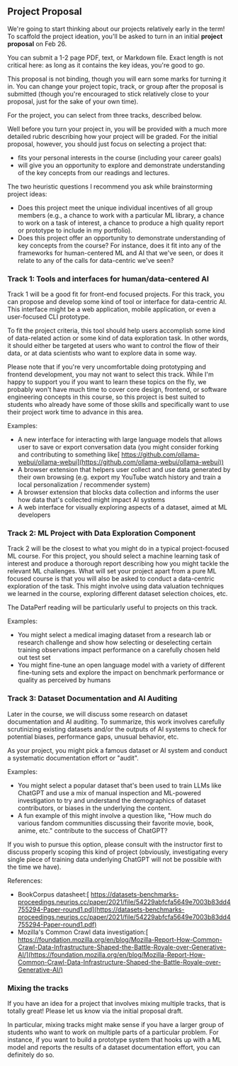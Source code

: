 ## Project Proposal

We're going to start thinking about our projects relatively early in the term! To scaffold the project ideation, you'll be asked to turn in an initial **project proposal** on Feb 26.

You can submit a 1-2 page PDF, text, or Markdown file. Exact length is not critical here: as long as it contains the key ideas, you're good to go.

This proposal is not binding, though you will earn some marks for turning it in. You can change your project topic, track, or group after the proposal is submitted (though you're encouraged to stick relatively close to your proposal, just for the sake of your own time).

For the project, you can select from three tracks, described below.

Well before you turn your project in, you will be provided with a much more detailed rubric describing how your project will be graded. For the initial proposal, however, you should just focus on selecting a project that:



* fits your personal interests in the course (including your career goals)
* will give you an opportunity to explore and demonstrate understanding of the key concepts from our readings and lectures.

The two heuristic questions I recommend you ask while brainstorming project ideas:



* Does this project meet the unique individual incentives of all group members (e.g., a chance to work with a particular ML library, a chance to work on a task of interest, a chance to produce a high quality report or prototype to include in my portfolio).
* Does this project offer an opportunity to demonstrate understanding of key concepts from the course? For instance, does it fit into any of the frameworks for human-centered ML and AI that we've seen, or does it relate to any of the calls for data-centric we've seen?


### **Track 1: Tools and interfaces for human/data-centered AI**

Track 1 will be a good fit for front-end focused projects. For this track, you can propose and develop some kind of tool or interface for data-centric AI. This interface might be a web application, mobile application, or even a user-focused CLI prototype.

To fit the project criteria, this tool should help users accomplish some kind of data-related action or some kind of data exploration task. In other words, it should either be targeted at users who want to control the flow of their data, or at data scientists who want to explore data in some way.

Please note that if you're very uncomfortable doing prototyping and frontend development, you may not want to select this track. While I'm happy to support you if you want to learn these topics on the fly, we probably won't have much time to cover core design, frontend, or software engineering concepts in this course, so this project is best suited to students who already have some of those skills and specifically want to use their project work time to advance in this area.

Examples:



* A new interface for interacting with large language models that allows user to save or export conversation data (you might consider forking and contributing to something like[ https://github.com/ollama-webui/ollama-webui](https://github.com/ollama-webui/ollama-webui))
* A browser extension that helpers user collect and use data generated by their own browsing (e.g. export my YouTube watch history and train a local personalization / recommender system)
* A browser extension that blocks data collection and informs the user how data that's collected might impact AI systems
* A web interface for visually exploring aspects of a dataset, aimed at ML developers


### **Track 2: ML Project with Data Exploration Component**

Track 2 will be the closest to what you might do in a typical project-focused ML course. For this project, you should select a machine learning task of interest and produce a thorough report describing how you might tackle the relevant ML challenges. What will set your project apart from a pure ML focused course is that you will also be asked to conduct a data-centric exploration of the task. This might involve using data valuation techniques we learned in the course, exploring different dataset selection choices, etc.

The DataPerf reading will be particularly useful to projects on this track.

Examples:



* You might select a medical imaging dataset from a research lab or research challenge and show how selecting or deselecting certain training observations impact performance on a carefully chosen held out test set
* You might fine-tune an open language model with a variety of different fine-tuning sets and explore the impact on benchmark performance or quality as perceived by humans


### **Track 3: Dataset Documentation and AI Auditing**

Later in the course, we will discuss some research on dataset documentation and AI auditing. To summarize, this work involves carefully scrutinizing existing datasets and/or the outputs of AI systems to check for potential biases, performance gaps, unusual behavior, etc.

As your project, you might pick a famous dataset or AI system and conduct a systematic documentation effort or "audit".

Examples:



* You might select a popular dataset that's been used to train LLMs like ChatGPT and use a mix of manual inspection and ML-powered investigation to try and understand the demographics of dataset contributors, or biases in the underlying the content.
* A fun example of this might involve a question like, "How much do various fandom communities discussing their favorite movie, book, anime, etc." contribute to the success of ChatGPT?

If you wish to pursue this option, please consult with the instructor first to discuss properly scoping this kind of project (obviously, investigating every single piece of training data underlying ChatGPT will not be possible with the time we have).

References:


* BookCorpus datasheet:[ https://datasets-benchmarks-proceedings.neurips.cc/paper/2021/file/54229abfcfa5649e7003b83dd4755294-Paper-round1.pd](https://datasets-benchmarks-proceedings.neurips.cc/paper/2021/file/54229abfcfa5649e7003b83dd4755294-Paper-round1.pdf)
* Mozilla's Common Crawl data investigation:[ https://foundation.mozilla.org/en/blog/Mozilla-Report-How-Common-Crawl-Data-Infrastructure-Shaped-the-Battle-Royale-over-Generative-AI/](https://foundation.mozilla.org/en/blog/Mozilla-Report-How-Common-Crawl-Data-Infrastructure-Shaped-the-Battle-Royale-over-Generative-AI/)


### **Mixing the tracks**

If you have an idea for a project that involves mixing multiple tracks, that is totally great! Please let us know via the initial proposal draft.

In particular, mixing tracks might make sense if you have a larger group of students who want to work on multiple parts of a particular problem. For instance, if you want to build a prototype system that hooks up with a ML model and reports the results of a dataset documentation effort, you can definitely do so.
